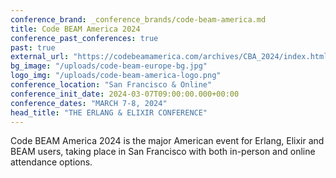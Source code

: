 ```yaml
---
conference_brand: _conference_brands/code-beam-america.md
title: Code BEAM America 2024
conference_past_conferences: true
past: true
external_url: "https://codebeamamerica.com/archives/CBA_2024/index.html"
bg_image: "/uploads/code-beam-europe-bg.jpg"
logo_img: "/uploads/code-beam-america-logo.png"
conference_location: "San Francisco & Online"
conference_init_date: 2024-03-07T09:00:00.000+00:00
conference_dates: "MARCH 7-8, 2024"
head_title: "THE ERLANG & ELIXIR CONFERENCE"
---
```


Code BEAM America 2024 is the major American event for Erlang, Elixir and BEAM users, taking place in San Francisco with both in-person and online attendance options.
